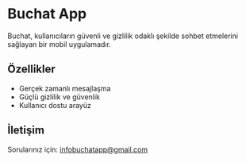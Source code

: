 # Buchat App

Buchat, kullanıcıların güvenli ve gizlilik odaklı şekilde sohbet etmelerini sağlayan bir mobil uygulamadır.

## Özellikler
- Gerçek zamanlı mesajlaşma
- Güçlü gizlilik ve güvenlik
- Kullanıcı dostu arayüz

## İletişim
Sorularınız için: [infobuchatapp@gmail.com](mailto:infobuchatapp@gmail.com)
